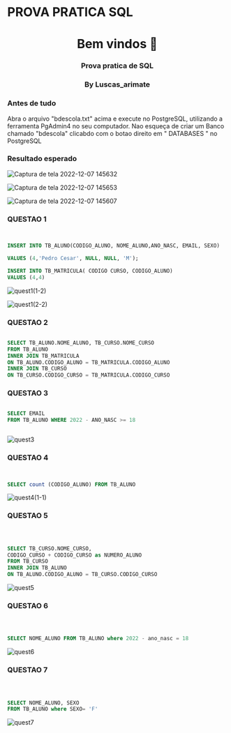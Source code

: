# PROVA PRATICA SQL


<h1 align="center"> Bem vindos  👋</h1>
<h3 align="center">Prova pratica de SQL  </h3>
<h3 align="center"> By Luscas_arimate   </h3>


<h3 align="left">Antes de tudo </h3>
<p align="left">  Abra o arquivo "bdescola.txt" acima e execute no PostgreSQL, utilizando a ferramenta PgAdmin4 no seu computador. Nao esqueça de criar um Banco chamado "bdescola" clicabdo com o botao direito em " DATABASES " no PostgreSQL



<h3 align="left">Resultado esperado </h3>

![Captura de tela 2022-12-07 145632](https://user-images.githubusercontent.com/93049848/206259633-7270bb92-8a52-43d5-be3c-a50d524fb08e.png)

![Captura de tela 2022-12-07 145653](https://user-images.githubusercontent.com/93049848/206259641-9d354b91-1640-4489-b524-cdeef89da38f.png)

![Captura de tela 2022-12-07 145607](https://user-images.githubusercontent.com/93049848/206259644-30eb0c77-30bd-4502-b66a-863e0890c9dd.png)

### QUESTAO 1 

```SQL


INSERT INTO TB_ALUNO(CODIGO_ALUNO, NOME_ALUNO,ANO_NASC, EMAIL, SEXO)

VALUES (4,'Pedro Cesar', NULL, NULL, 'M');

INSERT INTO TB_MATRICULA( CODIGO CURSO, CODIGO_ALUNO)
VALUES (4,4)


```
![quest1(1-2)](https://user-images.githubusercontent.com/93049848/206260508-981bca26-a847-493e-af39-e0bdeaba8c3e.png)

![quest1(2-2)](https://user-images.githubusercontent.com/93049848/206260580-ba31f1ae-271a-4fb1-9949-bfbc2ce789b0.png)



### QUESTAO 2

```SQL

SELECT TB_ALUNO.NOME_ALUNO, TB_CURSO.NOME_CURSO 
FROM TB_ALUNO 
INNER JOIN TB_MATRICULA 
ON TB_ALUNO.CODIGO_ALUNO = TB_MATRICULA.CODIGO_ALUNO
INNER JOIN TB_CURSO
ON TB_CURSO.CODIGO_CURSO = TB_MATRICULA.CODIGO_CURSO


```


### QUESTAO 3

```SQL

SELECT EMAIL
FROM TB_ALUNO WHERE 2022 - ANO_NASC >= 18



```
![quest3](https://user-images.githubusercontent.com/93049848/206262205-ad6965c1-5095-4bb4-b68a-9601a5660881.png)



### QUESTAO 4


```SQL


SELECT count (CODIGO_ALUNO) FROM TB_ALUNO 


```

![quest4(1-1)](https://user-images.githubusercontent.com/93049848/206442396-803f639c-933a-4ca3-9108-10c1f5271bd9.png)


### QUESTAO 5


```SQL



SELECT TB_CURSO.NOME_CURSO,
CODIGO_CURSO + CODIGO_CURSO as NUMERO_ALUNO
FROM TB_CURSO 
INNER JOIN TB_ALUNO 
ON TB_ALUNO.CODIGO_ALUNO = TB_CURSO.CODIGO_CURSO

```

![quest5](https://user-images.githubusercontent.com/93049848/206442555-f7cf8de6-dede-4951-ba13-61d149aa2596.png)


### QUESTAO 6


```SQL



SELECT NOME_ALUNO FROM TB_ALUNO where 2022 - ano_nasc = 18


```

![quest6](https://user-images.githubusercontent.com/93049848/206442700-b4ba7dcc-77da-4217-8920-4eac8935569b.png)



### QUESTAO 7


```SQL



SELECT NOME_ALUNO, SEXO
FROM TB_ALUNO where SEXO= 'F'

```

![quest7](https://user-images.githubusercontent.com/93049848/206442807-c949bb00-8637-4885-91fc-81015095a827.png)
